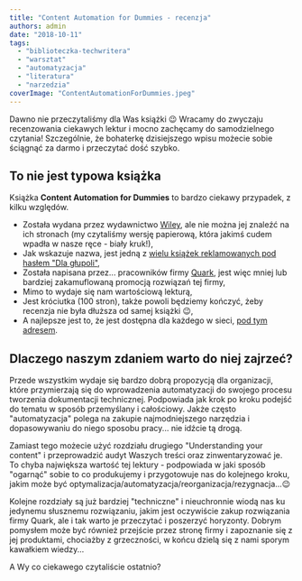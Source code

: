 ```yaml
---
title: "Content Automation for Dummies - recenzja"
authors: admin
date: "2018-10-11"
tags:
  - "biblioteczka-techwritera"
  - "warsztat"
  - "automatyzacja"
  - "literatura"
  - "narzedzia"
coverImage: "ContentAutomationForDummies.jpeg"
---
```


Dawno nie przeczytaliśmy dla Was książki 😉 Wracamy do zwyczaju recenzowania
ciekawych lektur i mocno zachęcamy do samodzielnego czytania! Szczególnie, że
bohaterkę dzisiejszego wpisu możecie sobie ściągnąć za darmo i przeczytać dość
szybko.

## To nie jest typowa książka

Książka **Content Automation for Dummies** to bardzo ciekawy przypadek, z kilku
względów.

- Została wydana przez wydawnictwo [Wiley](https://www.wiley.com/en-pl), ale nie
  można jej znaleźć na ich stronach (my czytaliśmy wersję papierową, która
  jakimś cudem wpadła w nasze ręce - biały kruk!),
- Jak wskazuje nazwa, jest jedną z
  [wielu książek reklamowanych pod hasłem "Dla głupoli"](https://www.dummies.com/),
- Została napisana przez... pracowników firmy [Quark](http://quark.com/), jest
  więc mniej lub bardziej zakamuflowaną promocją rozwiązań tej firmy,
- Mimo to wydaje się nam wartościową lekturą,
- Jest króciutka (100 stron), także powoli będziemy kończyć, żeby recenzja nie
  była dłuższa od samej książki 😉,
- A najlepsze jest to, że jest dostępna dla każdego w sieci,
  [pod tym adresem](http://content.quark.com/rs/405-HHT-522/images/Content%20Automation%20for%20Dummies.pdf?mkt_tok=eyJpIjoiT0RsbVpUVTJNemN6Wm1NeiIsInQiOiI0VitPbVZIUkd1aFhpYVV6SVh0VlFWKzZna09DYmQ5a2JSRFBGbmFSNGwyUThDWGdVYzByU09jelEzUDROcXZPSkZ0V0dkUE95aWh1cjhhYmE5WGNuNWNGWWxqUHRTdHh5d0VrZVwvaWNYRlJWeHlqMmlISklsQjhFYTFPUW5KWm8ifQ%3D%3D).

## Dlaczego naszym zdaniem warto do niej zajrzeć?

Przede wszystkim wydaje się bardzo dobrą propozycją dla organizacji, które
przymierzają się do wprowadzenia automatyzacji do swojego procesu tworzenia
dokumentacji technicznej. Podpowiada jak krok po kroku podejść do tematu w
sposób przemyślany i całościowy. Jakże często "automatyzacja" polega na zakupie
najmodniejszego narzędzia i dopasowywaniu do niego sposobu pracy... nie idźcie
tą drogą.

Zamiast tego możecie użyć rozdziału drugiego "Understanding your content" i
przeprowadzić audyt Waszych treści oraz zinwentaryzować je. To chyba największa
wartość tej lektury - podpowiada w jaki sposób "ogarnąć" sobie to co produkujemy
i przygotowuje nas do kolejnego kroku, jakim może być
optymalizacja/automatyzacja/reorganizacja/rezygnacja...😉

Kolejne rozdziały są już bardziej "techniczne" i nieuchronnie wiodą nas ku
jedynemu słusznemu rozwiązaniu, jakim jest oczywiście zakup rozwiązania firmy
Quark, ale i tak warto je przeczytać i poszerzyć horyzonty. Dobrym pomysłem może
być również przejście przez stronę firmy i zapoznanie się z jej produktami,
chociażby z grzeczności, w końcu dzielą się z nami sporym kawałkiem wiedzy...

A Wy co ciekawego czytaliście ostatnio?
